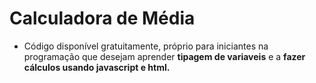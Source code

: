 # Calculadora de Média 
 
* Código disponível gratuitamente, próprio para iniciantes na programação que desejam aprender **tipagem de variaveis** e a **fazer cálculos usando javascript e html.**
 
